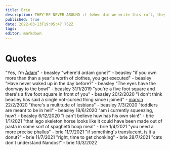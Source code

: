 ```yaml
---
title: Brie
description: THEY'RE NEVER AROUND :( (when did we write this rofl, they're always around)
published: true
date: 2022-03-13T19:05:47.752Z
tags: 
editor: markdown
---
```


# Quotes
"Yes, I'm [Ādam](azalima)" - beasley
"where'd ardam gone?" - beasley
"if you own more than than a year's worth of clothes, you get executed" - beasley
"Have never waked up in the day before?" - beasley
"The eyes have the doorway to the bowl" - beasley 31/1/2019
"you're a five foot square and there's a five foot square in front of you" - beasley 20/2/2020
"i don't think beasley has said a single not-cursed thing since i joined" - [marvin](marvin) 22/2/2020
"there's a multitude of lesbians" - beasley 7/3/2020
"toddlers are meant to be in hell" - beasley 18/6/2020
"am i currently squeezing, huw? - beasley 6/12/2020
"i can't believe huw has his own skin!" - brie 1/1/2021
"that lego skeleton horse looks like it could have been made out of pasta in some sort of spaghetti hoop meal" - brie 1/4/2021
"you need a more precise phallus" - brie 11/7/2021
"if something's translucent, is it a donut?" - brie 11/7/2021
"right, time to get chonking" - brie 28/7/2021
"cats don't understand Nandos!" - brie 13/3/2022